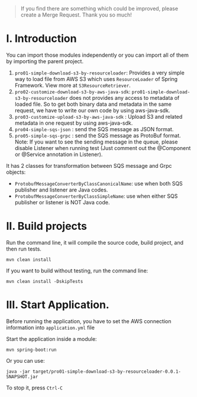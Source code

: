 > If you find there are something which could be improved, please create a Merge Request. 
> Thank you so much!

# I. Introduction
You can import those modules independently or you can import all of them by importing the parent project.

1. `pro01-simple-download-s3-by-resourceloader`: Provides a very simple way to load file from AWS S3 which uses `ResourceLoader` of Spring Framework.
View more at `S3ResourceRetriever`.
2. `pro02-customize-download-s3-by-aws-java-sdk`: `pro01-simple-download-s3-by-resourceloader` does not provides any access to metadata of loaded file. 
So to get both binary data and metadata in the same request, we have to write our own code by using aws-java-sdk.
3. `pro03-customize-upload-s3-by-aws-java-sdk` : Upload S3 and related metadata in one request by using aws-java-sdk.
4. `pro04-simple-sqs-json` : send the SQS message as JSON format.
5. `pro05-simple-sqs-grpc` : send the SQS message as ProtoBuf format.
Note: If you want to see the sending message in the queue, please disable Listener when running test (Just comment out the @Component or @Service annotation in Listener).

It has 2 classes for transformation between SQS message and Grpc objects:
- `ProtobufMessageConverterByClassCanonicalName`: use when both SQS publisher and listener are Java codes.
- `ProtobufMessageConverterByClassSimpleName`: use when either SQS publisher or listener is NOT Java code.
 
# II. Build projects
Run the command line, it will compile the source code, build project, and then run tests.
```
mvn clean install 
```

If you want to build without testing, run the command line:
```
mvn clean install -DskipTests 
```

# III. Start Application.
Before running the application, you have to set the AWS connection information into `application.yml` file

Start the application inside a module:
```
mvn spring-boot:run 
``` 
Or you can use:
```
java -jar target/pro01-simple-download-s3-by-resourceloader-0.0.1-SNAPSHOT.jar 
```

To stop it, press `Ctrl-C`
